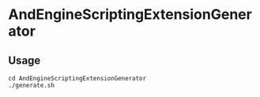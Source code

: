 # AndEngineScriptingExtensionGenerator

## Usage

```
cd AndEngineScriptingExtensionGenerator
./generate.sh
```